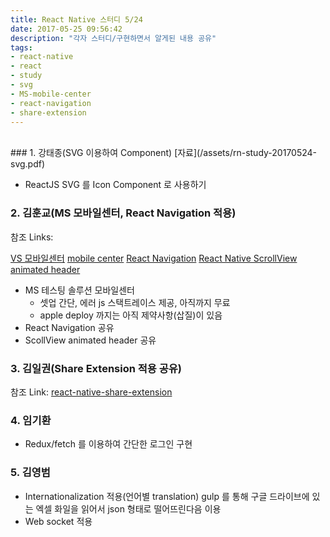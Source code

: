 ```yaml
---
title: React Native 스터디 5/24
date: 2017-05-25 09:56:42
description: "각자 스터디/구현하면서 알게된 내용 공유"
tags: 
- react-native
- react
- study
- svg
- MS-mobile-center
- react-navigation
- share-extension
---
```

<!-- more -->

<br>
### 1. 강태종(SVG 이용하여 Component)
[자료](/assets/rn-study-20170524-svg.pdf)

 - ReactJS SVG 를 Icon Component 로 사용하기


### 2. 김훈교(MS 모바일센터, React Navigation 적용)
참조 Links:

[VS 모바일센터](https://www.visualstudio.com/ko/vs/mobile-center/)
[mobile center](https://mobile.azure.com)
[React Navigation](http://www.reactnativediary.com/2016/12/20/navigation-experimental-custom-transition-1.html)
[React Native ScrollView animated header](https://medium.com/appandflow/react-native-scrollview-animated-header-10a18cb9469e)

- MS 테스팅 솔루션 모바일센터
	- 셋업 간단, 에러 js 스택트레이스 제공, 아직까지 무료
	- apple deploy 까지는 아직 제약사항(삽질)이 있음
- React Navigation 공유
- ScollView animated header 공유

### 3. 김일권(Share Extension 적용 공유)
참조 Link: [react-native-share-extension](https://github.com/alinz/react-native-share-extension)

### 4. 임기환
- Redux/fetch 를 이용하여 간단한 로그인 구현

### 5. 김영범
 - Internationalization 적용(언어별 translation)
   gulp 를 통해 구글 드라이브에 있는 엑셀 화일을 읽어서 json 형태로 떨어뜨린다음 이용
 - Web socket 적용